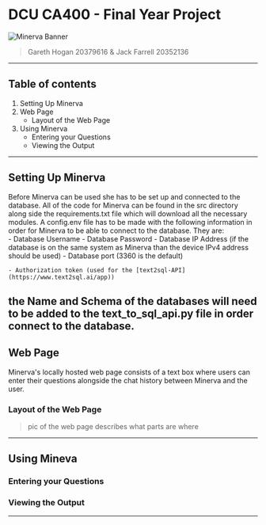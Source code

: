 # DCU CA400 - Final Year Project

![Minerva Banner](../media/minerva_banner.png)

>Gareth Hogan 20379616  & Jack Farrell 20352136

---

## Table of contents

1. Setting Up Minerva 
2. Web Page
    - Layout of the Web Page
3. Using Minerva
    - Entering your Questions
    - Viewing the Output

---

## Setting Up Minerva

Before Minerva can be used she has to be set up and connected to the database. All of the code for Minerva can be found in the src directory along side the requirements.txt file which will download all the necessary modules. A config.env file has to be made with the following information in order for Minerva to be able to connect to the database. They are:  
    - Database Username 
    - Database Password
    - Database IP Address (if the database is on the same system as Minerva than the device IPv4 address should be used)
    - Database port (3360 is the default)
    

    - Authorization token (used for the [text2sql-API](https://www.text2sql.ai/app))

the Name and Schema of the databases will need to be added to the text_to_sql_api.py file in order connect to the database.
---

## Web Page
Minerva's locally hosted web page consists of a text box where users can enter their questions alongside the chat history between Minerva and the user.

### Layout of the Web Page
> pic of the web page
> describes what parts are where 
---

## Using Mineva

### Entering your Questions

### Viewing the Output

---